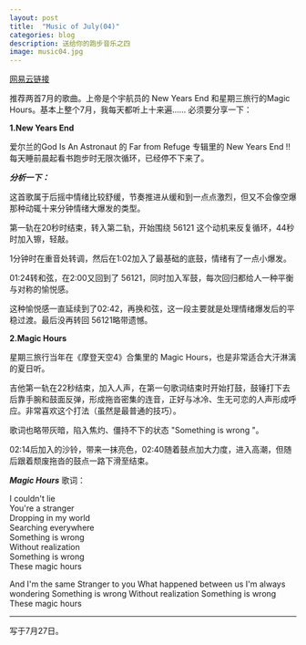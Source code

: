 ```yaml
---
layout: post
title:  "Music of July(04)"
categories: blog
description: 送给你的跑步音乐之四
image: music04.jpg
---
```


 
 
[网易云链接](http://music.163.com/#/playlist?id=423959394)



推荐两首7月的歌曲。上帝是个宇航员的 New Years End 和星期三旅行的Magic Hours。基本上整个7月，我每天都听上十来遍……
必须要分享一下：

**1.New Years End**

爱尔兰的God Is An Astronaut 的 Far from Refuge 专辑里的 New Years End !!每天睡前晨起看书跑步时无限次循环，已经停不下来了。

***分析一下：***

这首歌属于后摇中情绪比较舒缓，节奏推进从缓和到一点点激烈，但又不会像空爆那种动辄十来分钟情绪大爆发的类型。

第一轨在20秒时结束，转入第二轨，开始围绕 56121 这个动机来反复循环，44秒时加入镲，轻敲。

1分钟时在重音处转调，然后在1:02加入了最基础的底鼓，情绪有了一点小爆发。

01:24转和弦，在2:00又回到了 56121，同时加入军鼓，每次回归都给人一种平衡与对称的愉悦感。

这种愉悦感一直延续到了02:42，再换和弦，这一段主要就是处理情绪爆发后的平稳过渡。最后没再转回 56121略带遗憾。

**2.Magic Hours**

星期三旅行当年在《摩登天空4》合集里的 Magic Hours，也是非常适合大汗淋漓的夏日听。

吉他第一轨在22秒结束，加入人声，在第一句歌词结束时开始打鼓，鼓锤打下去后靠手腕和鼓面反弹，形成拖沓密集的连音，正好与冰冷、生无可恋的人声形成呼应。非常喜欢这个打法（虽然是最普通的技巧）。

歌词也略带灰暗，陷入焦灼、僵持不下的状态 "Something is wrong "。

02:14后加入的沙铃，带来一抹亮色，02:40随着鼓点加大力度，进入高潮，但随后跟着颓废拖沓的鼓点一路下滑至结束。
 
 
 ***Magic Hours*** 歌词： 
 
 I couldn't lie   
 You're a stranger     
 Dropping in my world     
 Searching everywhere    
 Something is wrong           
 Without realization    
 Something is wrong    
 These magic hours 

 And I'm the same 
 Stranger to you 
 What happened between us 
 I'm always wondering 
 Something is wrong 
 Without realization 
 Something is wrong 
 These magic hours 
 
 
 ----
 写于7月27日。
 
